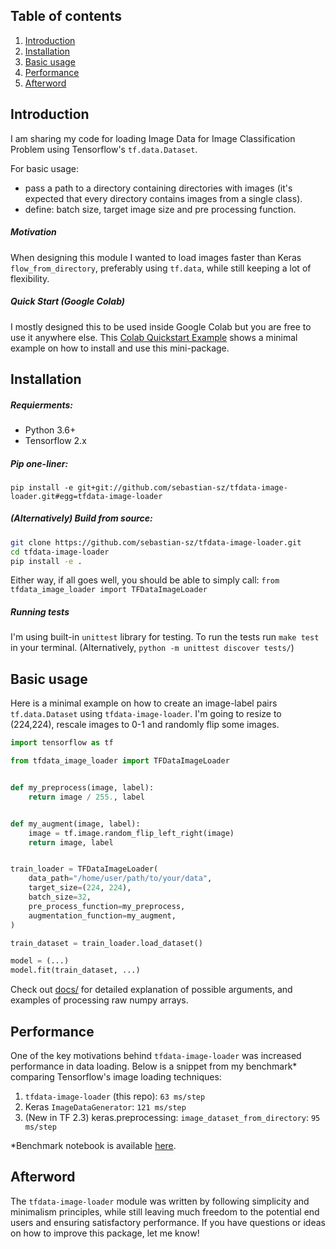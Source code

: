 ## Table of contents

1. [Introduction](#introduction)
2. [Installation](#installation)
3. [Basic usage](#basic-usage)
4. [Performance](#performance)
5. [Afterword](#afterword)

## Introduction
I am sharing my code for loading Image Data for Image Classification Problem using Tensorflow's `tf.data.Dataset`.

For basic usage:
 * pass a path to a directory containing directories with images (it's expected that
every directory contains images from a single class).
 * define: batch size, target image size and pre processing function.

##### Motivation
When designing this module I wanted to load images faster than Keras `flow_from_directory`, preferably
using `tf.data`, while still keeping a lot of flexibility.

##### Quick Start (Google Colab)
I mostly designed this to be used inside Google Colab but you are free to use it anywhere else.
This [Colab Quickstart Example](https://colab.research.google.com/drive/11Qpe8zJB6qjO4oAqQASzDHe0r0yP9sok) shows a minimal example on how to install and use this mini-package.

## Installation
##### Requierments:
 * Python 3.6+
 * Tensorflow 2.x

##### Pip one-liner:
`pip install -e git+git://github.com/sebastian-sz/tfdata-image-loader.git#egg=tfdata-image-loader`

##### (Alternatively) Build from source:
```bash
git clone https://github.com/sebastian-sz/tfdata-image-loader.git
cd tfdata-image-loader
pip install -e .
```
Either way, if all goes well, you should be able to simply call:
`from tfdata_image_loader import TFDataImageLoader`

##### Running tests
I'm using built-in `unittest` library for testing. To run the tests run `make test` in
your terminal.
(Alternatively, `python -m unittest discover tests/`)

## Basic usage
Here is a minimal example on how to create an image-label pairs `tf.data.Dataset` using `tfdata-image-loader`.
I'm going to resize to (224,224), rescale images to 0-1 and randomly flip some images.

```python
import tensorflow as tf

from tfdata_image_loader import TFDataImageLoader


def my_preprocess(image, label):
    return image / 255., label


def my_augment(image, label):
    image = tf.image.random_flip_left_right(image)
    return image, label


train_loader = TFDataImageLoader(
    data_path="/home/user/path/to/your/data",
    target_size=(224, 224),
    batch_size=32,
    pre_process_function=my_preprocess,
    augmentation_function=my_augment,
)

train_dataset = train_loader.load_dataset()

model = (...)
model.fit(train_dataset, ...)
```
Check out [docs/](https://github.com/sebastian-sz/tfdata-image-loader/tree/master/docs
) for detailed explanation of possible arguments, and examples of processing raw numpy
 arrays.


## Performance
One of the key motivations behind `tfdata-image-loader` was increased performance in data loading.
Below is a snippet from my benchmark* comparing Tensorflow's image loading techniques:
1. `tfdata-image-loader` (this repo): `63 ms/step`
2. Keras `ImageDataGenerator`: `121 ms/step`
3. (New in TF 2.3) keras.preprocessing: `image_dataset_from_directory`: `95 ms/step`

*Benchmark notebook is available [here](https://colab.research.google.com/drive/1tsVqYcb_FE5pfAilG8Bybzbqkl5Mo5Zn?usp=sharing).

## Afterword
The `tfdata-image-loader` module was written by following simplicity and minimalism principles, while still leaving much
freedom to the potential end users and ensuring satisfactory performance.
If you have questions or ideas on how to improve this package, let me know!
